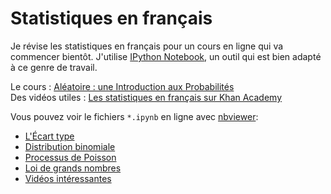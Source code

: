 Statistiques en français
========================

Je révise les statistiques en français pour un cours en ligne qui va
commencer bientôt.  J'utilise [IPython Notebook][ipynb], un outil qui est
bien adapté à ce genre de travail.

Le cours : [Aléatoire : une Introduction aux Probabilités](https://www.coursera.org/course/probas)<br>
Des vidéos utiles : [Les statistiques en français sur Khan Academy](https://fr.khanacademy.org/)

Vous pouvez voir le fichiers `*.ipynb` en ligne avec
[nbviewer](http://nbviewer.ipython.org/):

* [L'Écart type](http://nbviewer.ipython.org/urls/raw.github.com/emk/statistiques_en_francais/master/Ecart%2520type.ipynb)
* [Distribution binomiale](http://nbviewer.ipython.org/urls/raw.github.com/emk/statistiques_en_francais/master/Distribution%2520binomiale.ipynb)
* [Processus de Poisson](http://nbviewer.ipython.org/urls/raw.github.com/emk/statistiques_en_francais/master/Processus%2520de%2520Poisson.ipynb)
* [Loi de grands nombres](http://nbviewer.ipython.org/urls/raw.github.com/emk/statistiques_en_francais/master/Loi%2520de%2520grands%2520nombres.ipynb)
* [Vidéos intéressantes](http://nbviewer.ipython.org/urls/raw.github.com/emk/statistiques_en_francais/master/Videos%2520interessantes.ipynb)

[ipynb]: http://ipython.org/notebook.html
